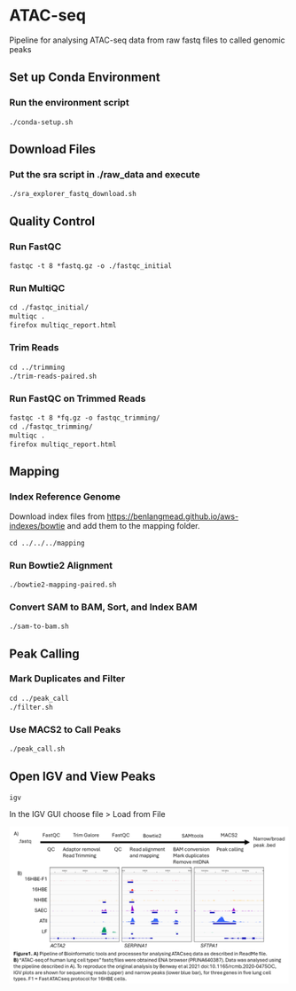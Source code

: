 # ATAC-seq
Pipeline for analysing ATAC-seq data from raw fastq files to called genomic peaks

## Set up Conda Environment

### Run the environment script
```console
./conda-setup.sh
```

## Download Files

### Put the sra script in ./raw_data and execute
```console
./sra_explorer_fastq_download.sh 
```

## Quality Control

### Run FastQC
```console
fastqc -t 8 *fastq.gz -o ./fastqc_initial
```

### Run MultiQC
```console
cd ./fastqc_initial/
multiqc .
firefox multiqc_report.html
```

### Trim Reads
```console
cd ../trimming
./trim-reads-paired.sh
```

### Run FastQC on Trimmed Reads
```console
fastqc -t 8 *fq.gz -o fastqc_trimming/
cd ./fastqc_trimming/
multiqc .
firefox multiqc_report.html
```

## Mapping

### Index Reference Genome
Download index files from https://benlangmead.github.io/aws-indexes/bowtie and add them to the mapping folder.

```console
cd ../../../mapping
```

### Run Bowtie2 Alignment
```console
./bowtie2-mapping-paired.sh
```

### Convert SAM to BAM, Sort, and Index BAM
```console
./sam-to-bam.sh
```

## Peak Calling

### Mark Duplicates and Filter
```console
cd ../peak_call
./filter.sh
```

### Use MACS2 to Call Peaks
```console
./peak_call.sh
```


## Open IGV and View Peaks
```console
igv
```
In the IGV GUI choose file > Load from File


![alt text](https://github.com/focyte/ATACseq/blob/main/ExampleFIgure.PNG)
